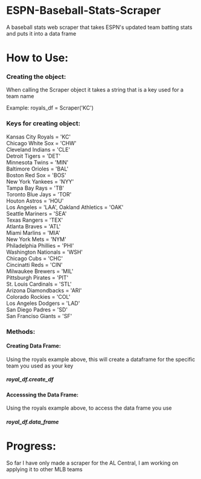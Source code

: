 # ESPN-Baseball-Stats-Scraper
A baseball stats web scraper that takes ESPN's updated team batting stats and puts it into a data frame


# How to Use:



### Creating the object:
When calling the Scraper object it takes a string that is a key used for a team name

Example:
royals_df = Scraper('KC')



### Keys for creating object:
Kansas City Royals = 'KC' <br/>
Chicago White Sox = 'CHW' <br/>
Cleveland Indians = 'CLE' <br/>
Detroit Tigers = 'DET' <br/>
Minnesota Twins = 'MIN' <br/>
Baltimore Orioles = 'BAL' <br/>
Boston Red Sox = 'BOS' <br/>
New York Yankees = 'NYY' <br/>
Tampa Bay Rays = 'TB' <br/>
Toronto Blue Jays = 'TOR' <br/>
Houton Astros = 'HOU' <br/>
Los Angeles = 'LAA',
Oakland Athletics = 'OAK' <br/>
Seattle Mariners = 'SEA' <br/>
Texas Rangers = 'TEX' <br/>
Atlanta Braves = 'ATL' <br/>
Miami Marlins = 'MIA' <br/>
New York Mets = 'NYM' <br/>
Philadelphia Phillies = 'PHI' <br/>
Washington Nationals = 'WSH' <br/>
Chicago Cubs = 'CHC' <br/>
Cincinatti Reds = 'CIN' <br/>
Milwaukee Brewers = 'MIL' <br/>
Pittsburgh Pirates = 'PIT' <br/>
St. Louis Cardinals = 'STL' <br/>
Arizona Diamondbacks = 'ARI' <br/>
Colorado Rockies = 'COL' <br/>
Los Angeles Dodgers = 'LAD' <br/>
San Diego Padres = 'SD' <br/>
San Franciso Giants = 'SF' <br/>



### Methods:

#### Creating Data Frame:

Using the royals example above, this will create a dataframe for the specific team you used as your key

##### royal_df.create_df

#### Accesssing the Data Frame:

Using the royals example above, to access the data frame you use

##### royal_df.data_frame



# Progress:
So far I have only made a scraper for the AL Central, I am working on applying it to other MLB teams

